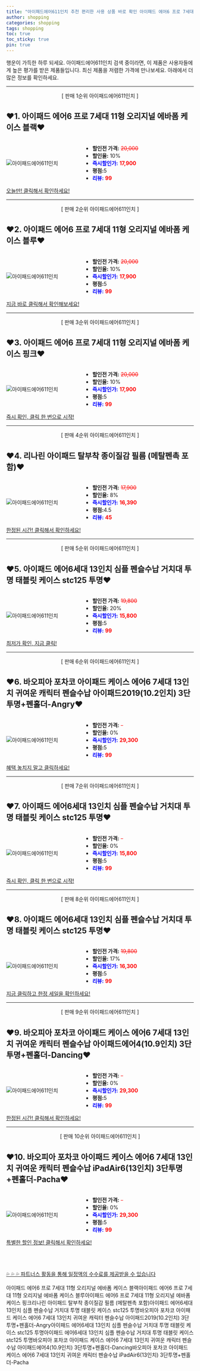 ```yaml
---
title: "아이패드에어611인치 추천 편리한 사용 상품 바로 확인 아이패드 에어6 프로 7세대 11형"
author: shopping
categories: shopping
tags: shopping
toc: true
toc_sticky: true
pin: true
---
```

행운이 가득한 하루 되세요. 아이패드에어611인치 검색 중이라면, 이 제품은 사용자들에게 높은 평가를 받은 제품들입니다. 최신 제품을 저렴한 가격에 만나보세요. 아래에서 더 많은 정보를 확인하세요.

---
<p class="toplist" style="margin: 0 auto; display: block; width: fit-content;">[ 판매 1순위 아이패드에어611인치 ]</p>

<h2><strong>❤️1. 아이패드 에어6 프로 7세대 11형 오리지널 에바폼 케이스 블랙❤️</strong></h2>

<div style="display: flex; align-items: center;">
    <div style="flex: 0.4;">
        <img src="https://thumbnail7.coupangcdn.com/thumbnails/remote/230x230ex/image/vendor_inventory/e45d/f636e28046d722875170b88b711efa4a4a6e0745daf5398789454321bd96.jpg" alt="아이패드에어611인치" style="max-width: 100%;">
    </div>
    <div style="flex: 0.6; margin-left: 10px;">
        <ul>
            <li><strong>할인전 가격:</strong> <del style="color: red;">20,000</del></li>
            <li><strong>할인율:</strong> 10%</li>
            <li><span style='color:blue'><strong>즉시할인가:</strong></span> <span style='color:red'><strong>17,900</strong></span></li>
            <li><strong>평점:</strong>5</li>
            <li><span style='color:blue'><strong>리뷰:</strong></span> <span style='color:red'><strong>99</strong></span></li>
        </ul>
    </div>
</div>
<div class="center">
    <a href="https://William4Davisa.github.io?lptag=AF9450613&subid=githubio&pageKey=8230332568&traceid=V0-153&itemId=23686330464&vendorItemId=90717915277" class="myButton">
        오늘만! 클릭해서 확인하세요!
    </a>
</div>


---
<p class="toplist" style="margin: 0 auto; display: block; width: fit-content;">[ 판매 2순위 아이패드에어611인치 ]</p>

<h2><strong>❤️2. 아이패드 에어6 프로 7세대 11형 오리지널 에바폼 케이스 블루❤️</strong></h2>

<div style="display: flex; align-items: center;">
    <div style="flex: 0.4;">
        <img src="https://thumbnail8.coupangcdn.com/thumbnails/remote/230x230ex/image/vendor_inventory/2a86/ab8ee75130b4de6b39d612138c6cc167d2824f43ec6e25957afdd88e85d4.jpg" alt="아이패드에어611인치" style="max-width: 100%;">
    </div>
    <div style="flex: 0.6; margin-left: 10px;">
        <ul>
            <li><strong>할인전 가격:</strong> <del style="color: red;">20,000</del></li>
            <li><strong>할인율:</strong> 10%</li>
            <li><span style='color:blue'><strong>즉시할인가:</strong></span> <span style='color:red'><strong>17,900</strong></span></li>
            <li><strong>평점:</strong>5</li>
            <li><span style='color:blue'><strong>리뷰:</strong></span> <span style='color:red'><strong>99</strong></span></li>
        </ul>
    </div>
</div>
<div class="center">
    <a href="https://William4Davisa.github.io?lptag=AF9450613&subid=githubio&pageKey=8230332568&traceid=V0-153&itemId=23686330465&vendorItemId=90717915283" class="myButton">
        지금 바로 클릭해서 확인해보세요!
    </a>
</div>


---
<p class="toplist" style="margin: 0 auto; display: block; width: fit-content;">[ 판매 3순위 아이패드에어611인치 ]</p>

<h2><strong>❤️3. 아이패드 에어6 프로 7세대 11형 오리지널 에바폼 케이스 핑크❤️</strong></h2>

<div style="display: flex; align-items: center;">
    <div style="flex: 0.4;">
        <img src="https://thumbnail10.coupangcdn.com/thumbnails/remote/230x230ex/image/vendor_inventory/b845/a6b4e9adfe40775ad2b01d914b8752c6616675f6cc680b060d86322c8494.jpg" alt="아이패드에어611인치" style="max-width: 100%;">
    </div>
    <div style="flex: 0.6; margin-left: 10px;">
        <ul>
            <li><strong>할인전 가격:</strong> <del style="color: red;">20,000</del></li>
            <li><strong>할인율:</strong> 10%</li>
            <li><span style='color:blue'><strong>즉시할인가:</strong></span> <span style='color:red'><strong>17,900</strong></span></li>
            <li><strong>평점:</strong>5</li>
            <li><span style='color:blue'><strong>리뷰:</strong></span> <span style='color:red'><strong>99</strong></span></li>
        </ul>
    </div>
</div>
<div class="center">
    <a href="https://William4Davisa.github.io?lptag=AF9450613&subid=githubio&pageKey=8230332568&traceid=V0-153&itemId=23686330466&vendorItemId=90717915289" class="myButton">
        즉시 확인, 클릭 한 번으로 시작!
    </a>
</div>


---
<p class="toplist" style="margin: 0 auto; display: block; width: fit-content;">[ 판매 4순위 아이패드에어611인치 ]</p>

<h2><strong>❤️4. 리나린 아이패드 탈부착 종이질감 필름 (메탈펜촉 포함)❤️</strong></h2>

<div style="display: flex; align-items: center;">
    <div style="flex: 0.4;">
        <img src="https://thumbnail8.coupangcdn.com/thumbnails/remote/230x230ex/image/vendor_inventory/d708/85dd41f30574a7966655463932a2be8680bd761c494eff6392bc7758920f.jpg" alt="아이패드에어611인치" style="max-width: 100%;">
    </div>
    <div style="flex: 0.6; margin-left: 10px;">
        <ul>
            <li><strong>할인전 가격:</strong> <del style="color: red;">17,900</del></li>
            <li><strong>할인율:</strong> 8%</li>
            <li><span style='color:blue'><strong>즉시할인가:</strong></span> <span style='color:red'><strong>16,390</strong></span></li>
            <li><strong>평점:</strong>4.5</li>
            <li><span style='color:blue'><strong>리뷰:</strong></span> <span style='color:red'><strong>45</strong></span></li>
        </ul>
    </div>
</div>
<div class="center">
    <a href="https://William4Davisa.github.io?lptag=AF9450613&subid=githubio&pageKey=7863195862&traceid=V0-153&itemId=23355425463&vendorItemId=90386073108" class="myButton">
        한정된 시간! 클릭해서 확인하세요!
    </a>
</div>


---
<p class="toplist" style="margin: 0 auto; display: block; width: fit-content;">[ 판매 5순위 아이패드에어611인치 ]</p>

<h2><strong>❤️5. 아이패드 에어6세대 13인치 심플 펜슬수납 거치대 투명 태블릿 케이스 stc125 투명❤️</strong></h2>

<div style="display: flex; align-items: center;">
    <div style="flex: 0.4;">
        <img src="https://thumbnail10.coupangcdn.com/thumbnails/remote/230x230ex/image/vendor_inventory/c1c3/08072f6c4ac3f1a03af6d070ae5291961452ac28e9e21c9d4c060e71d6b6.jpg" alt="아이패드에어611인치" style="max-width: 100%;">
    </div>
    <div style="flex: 0.6; margin-left: 10px;">
        <ul>
            <li><strong>할인전 가격:</strong> <del style="color: red;">19,800</del></li>
            <li><strong>할인율:</strong> 20%</li>
            <li><span style='color:blue'><strong>즉시할인가:</strong></span> <span style='color:red'><strong>15,800</strong></span></li>
            <li><strong>평점:</strong>5</li>
            <li><span style='color:blue'><strong>리뷰:</strong></span> <span style='color:red'><strong>99</strong></span></li>
        </ul>
    </div>
</div>
<div class="center">
    <a href="https://William4Davisa.github.io?lptag=AF9450613&subid=githubio&pageKey=8192593679&traceid=V0-153&itemId=23451772215&vendorItemId=90478531105" class="myButton">
        최저가 확인, 지금 클릭!
    </a>
</div>


---
<p class="toplist" style="margin: 0 auto; display: block; width: fit-content;">[ 판매 6순위 아이패드에어611인치 ]</p>

<h2><strong>❤️6. 바오피아 포차코 아이패드 케이스 에어6 7세대 13인치 귀여운 캐릭터 펜슬수납 아이패드2019(10.2인치) 3단투명+펜홀더-Angry❤️</strong></h2>

<div style="display: flex; align-items: center;">
    <div style="flex: 0.4;">
        <img src="https://thumbnail7.coupangcdn.com/thumbnails/remote/230x230ex/image/vendor_inventory/1abf/d0dfc9f736c83d55b88b1625b28dde34481cf9d98f667fae945ebeeb002d.jpg" alt="아이패드에어611인치" style="max-width: 100%;">
    </div>
    <div style="flex: 0.6; margin-left: 10px;">
        <ul>
            <li><strong>할인전 가격:</strong> <del style="color: red;">-</del></li>
            <li><strong>할인율:</strong> 0%</li>
            <li><span style='color:blue'><strong>즉시할인가:</strong></span> <span style='color:red'><strong>29,300</strong></span></li>
            <li><strong>평점:</strong>5</li>
            <li><span style='color:blue'><strong>리뷰:</strong></span> <span style='color:red'><strong>99</strong></span></li>
        </ul>
    </div>
</div>
<div class="center">
    <a href="https://William4Davisa.github.io?lptag=AF9450613&subid=githubio&pageKey=8216828041&traceid=V0-153&itemId=23603102628&vendorItemId=90628842553" class="myButton">
        혜택 놓치지 말고 클릭하세요!
    </a>
</div>


---
<p class="toplist" style="margin: 0 auto; display: block; width: fit-content;">[ 판매 7순위 아이패드에어611인치 ]</p>

<h2><strong>❤️7. 아이패드 에어6세대 13인치 심플 펜슬수납 거치대 투명 태블릿 케이스 stc125 투명❤️</strong></h2>

<div style="display: flex; align-items: center;">
    <div style="flex: 0.4;">
        <img src="https://thumbnail9.coupangcdn.com/thumbnails/remote/230x230ex/image/vendor_inventory/fb7e/003b914624d1c898d5e9ca4aedac6e908a9ac7ddd582fa294f6ecd5e1b18.jpg" alt="아이패드에어611인치" style="max-width: 100%;">
    </div>
    <div style="flex: 0.6; margin-left: 10px;">
        <ul>
            <li><strong>할인전 가격:</strong> <del style="color: red;">-</del></li>
            <li><strong>할인율:</strong> 0%</li>
            <li><span style='color:blue'><strong>즉시할인가:</strong></span> <span style='color:red'><strong>15,800</strong></span></li>
            <li><strong>평점:</strong>5</li>
            <li><span style='color:blue'><strong>리뷰:</strong></span> <span style='color:red'><strong>99</strong></span></li>
        </ul>
    </div>
</div>
<div class="center">
    <a href="https://William4Davisa.github.io?lptag=AF9450613&subid=githubio&pageKey=8156847104&traceid=V0-153&itemId=23240302760&vendorItemId=90417758218" class="myButton">
        즉시 확인, 클릭 한 번으로 시작!
    </a>
</div>


---
<p class="toplist" style="margin: 0 auto; display: block; width: fit-content;">[ 판매 8순위 아이패드에어611인치 ]</p>

<h2><strong>❤️8. 아이패드 에어6세대 13인치 심플 펜슬수납 거치대 투명 태블릿 케이스 stc125 투명❤️</strong></h2>

<div style="display: flex; align-items: center;">
    <div style="flex: 0.4;">
        <img src="https://thumbnail10.coupangcdn.com/thumbnails/remote/230x230ex/image/vendor_inventory/c1c3/08072f6c4ac3f1a03af6d070ae5291961452ac28e9e21c9d4c060e71d6b6.jpg" alt="아이패드에어611인치" style="max-width: 100%;">
    </div>
    <div style="flex: 0.6; margin-left: 10px;">
        <ul>
            <li><strong>할인전 가격:</strong> <del style="color: red;">19,800</del></li>
            <li><strong>할인율:</strong> 17%</li>
            <li><span style='color:blue'><strong>즉시할인가:</strong></span> <span style='color:red'><strong>16,300</strong></span></li>
            <li><strong>평점:</strong>5</li>
            <li><span style='color:blue'><strong>리뷰:</strong></span> <span style='color:red'><strong>99</strong></span></li>
        </ul>
    </div>
</div>
<div class="center">
    <a href="https://William4Davisa.github.io?lptag=AF9450613&subid=githubio&pageKey=8192593723&traceid=V0-153&itemId=23451772582&vendorItemId=90478531162" class="myButton">
        지금 클릭하고 한정 세일을 확인하세요!
    </a>
</div>


---
<p class="toplist" style="margin: 0 auto; display: block; width: fit-content;">[ 판매 9순위 아이패드에어611인치 ]</p>

<h2><strong>❤️9. 바오피아 포차코 아이패드 케이스 에어6 7세대 13인치 귀여운 캐릭터 펜슬수납 아이패드에어4(10.9인치) 3단투명+펜홀더-Dancing❤️</strong></h2>

<div style="display: flex; align-items: center;">
    <div style="flex: 0.4;">
        <img src="https://thumbnail9.coupangcdn.com/thumbnails/remote/230x230ex/image/vendor_inventory/935d/8562b227ba29064c7c0289e43ec392e673a93143777637a041abc408fb98.jpg" alt="아이패드에어611인치" style="max-width: 100%;">
    </div>
    <div style="flex: 0.6; margin-left: 10px;">
        <ul>
            <li><strong>할인전 가격:</strong> <del style="color: red;">-</del></li>
            <li><strong>할인율:</strong> 0%</li>
            <li><span style='color:blue'><strong>즉시할인가:</strong></span> <span style='color:red'><strong>29,300</strong></span></li>
            <li><strong>평점:</strong>5</li>
            <li><span style='color:blue'><strong>리뷰:</strong></span> <span style='color:red'><strong>99</strong></span></li>
        </ul>
    </div>
</div>
<div class="center">
    <a href="https://William4Davisa.github.io?lptag=AF9450613&subid=githubio&pageKey=8216828041&traceid=V0-153&itemId=23603102617&vendorItemId=90628842524" class="myButton">
        한정된 시간! 클릭해서 확인하세요!
    </a>
</div>


---
<p class="toplist" style="margin: 0 auto; display: block; width: fit-content;">[ 판매 10순위 아이패드에어611인치 ]</p>

<h2><strong>❤️10. 바오피아 포차코 아이패드 케이스 에어6 7세대 13인치 귀여운 캐릭터 펜슬수납 iPadAir6(13인치) 3단투명+펜홀더-Pacha❤️</strong></h2>

<div style="display: flex; align-items: center;">
    <div style="flex: 0.4;">
        <img src="https://thumbnail8.coupangcdn.com/thumbnails/remote/230x230ex/image/vendor_inventory/3c17/2758c43a0fd7f38323725c072605804b055e2f0fbbb9ac3477346144acea.jpg" alt="아이패드에어611인치" style="max-width: 100%;">
    </div>
    <div style="flex: 0.6; margin-left: 10px;">
        <ul>
            <li><strong>할인전 가격:</strong> <del style="color: red;">-</del></li>
            <li><strong>할인율:</strong> 0%</li>
            <li><span style='color:blue'><strong>즉시할인가:</strong></span> <span style='color:red'><strong>29,300</strong></span></li>
            <li><strong>평점:</strong>5</li>
            <li><span style='color:blue'><strong>리뷰:</strong></span> <span style='color:red'><strong>99</strong></span></li>
        </ul>
    </div>
</div>
<div class="center">
    <a href="https://William4Davisa.github.io?lptag=AF9450613&subid=githubio&pageKey=8216828041&traceid=V0-153&itemId=23603102614&vendorItemId=90628842513" class="myButton">
        특별한 할인 정보! 클릭해서 확인하세요!
    </a>
</div>

<br><br><br>[💦 💦 💦 파트너스 활동을 통해 일정액의 수수료를 제공받을 수 있습니다](https://link.coupang.com/a/bcpT2c)<br><br>아이패드 에어6 프로 7세대 11형 오리지널 에바폼 케이스 블랙아이패드 에어6 프로 7세대 11형 오리지널 에바폼 케이스 블루아이패드 에어6 프로 7세대 11형 오리지널 에바폼 케이스 핑크리나린 아이패드 탈부착 종이질감 필름 (메탈펜촉 포함)아이패드 에어6세대 13인치 심플 펜슬수납 거치대 투명 태블릿 케이스 stc125 투명바오피아 포차코 아이패드 케이스 에어6 7세대 13인치 귀여운 캐릭터 펜슬수납 아이패드2019(10.2인치) 3단투명+펜홀더-Angry아이패드 에어6세대 13인치 심플 펜슬수납 거치대 투명 태블릿 케이스 stc125 투명아이패드 에어6세대 13인치 심플 펜슬수납 거치대 투명 태블릿 케이스 stc125 투명바오피아 포차코 아이패드 케이스 에어6 7세대 13인치 귀여운 캐릭터 펜슬수납 아이패드에어4(10.9인치) 3단투명+펜홀더-Dancing바오피아 포차코 아이패드 케이스 에어6 7세대 13인치 귀여운 캐릭터 펜슬수납 iPadAir6(13인치) 3단투명+펜홀더-Pacha